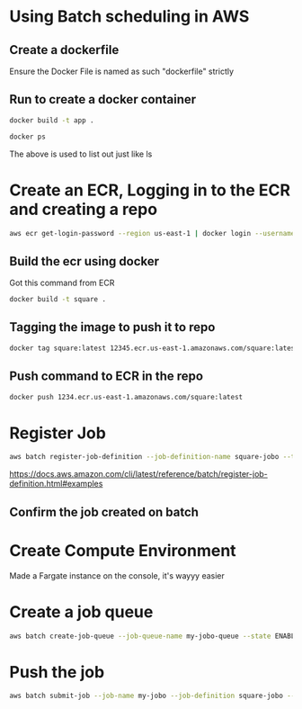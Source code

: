 # Using Batch scheduling in AWS
## Create a dockerfile
Ensure the Docker File is named as such "dockerfile" strictly
## Run to create a docker container
```sh
docker build -t app .
```
```sh
docker ps
```
The above is used to list out just like ls 
# Create an ECR, Logging in to the ECR and creating a repo
```sh
aws ecr get-login-password --region us-east-1 | docker login --username AWS --password-stdin 123456
```
## Build the ecr using docker
Got this command from ECR
```sh
docker build -t square .
```
## Tagging the image to push it to repo
```sh
docker tag square:latest 12345.ecr.us-east-1.amazonaws.com/square:latest
```
## Push command to ECR in the repo
```sh
docker push 1234.ecr.us-east-1.amazonaws.com/square:latest
```
# Register Job
```sh
aws batch register-job-definition --job-definition-name square-jobo --type container --container-properties '{"image":"1234.ecr.us-east-1.amazonaws.com/square", "vcpus":1,"memory": 128 }'
```
https://docs.aws.amazon.com/cli/latest/reference/batch/register-job-definition.html#examples
## Confirm the job created on batch 

# Create Compute Environment 
Made a Fargate instance on the console, it's wayyy easier

# Create a job queue
```sh
aws batch create-job-queue --job-queue-name my-jobo-queue --state ENABLED --priority 1 --compute-environment-order '[{"order":1, "computeEnvironment": "arn:aws:batch:us-east-1:1234:compute-environment/jobo-compute"}]'
```

# Push the job
```sh
aws batch submit-job --job-name my-jobo --job-definition square-jobo --job-queue my-jobo-queue
```


